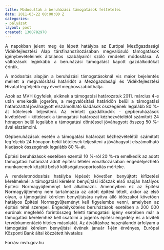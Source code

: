 ```yaml
---
title: Módosultak a beruházási támogatások feltételei
date: 2011-03-22 00:00:00 Z
categories:
- pályázat
layout: post
created: 1300782970
---
```


<p style="text-align: justify;">A napokban jelent meg és lépett hatályba az Európai Mezőgazdasági Vidékfejlesztési Alap társfinanszírozásában megvalósuló támogatások igénybevételeinek általános szabályairól szóló rendelet módosítása. A változások leginkább a beruházási támogatást kapott gazdálkodókat érintik.&nbsp;</p><p style="text-align: justify;">A módosítás alapján a beruházási támogatásoknál vis maior bejelentés mellett a megvalósítási határidőt a Mezőgazdasági és Vidékfejlesztési Hivatal legfeljebb egy évvel meghosszabbíthatja.</p><p style="text-align: justify;">Azok az MVH ügyfelek, akiknek a támogatási határozatuk 2011. március 4-e után emelkedik jogerőre, a megvalósítási határidőn belül a támogatási határozattal jóváhagyott elszámolható kiadások összegének legalább 80 %-át kötelesek teljesíteni. Az érintett gazdálkodók - gépberuházások kivételével - kötelesek a támogatási határozat kézhezvételétől számított 24 hónapon belül legalább a támogatási döntéssel jóváhagyott összeg 50 %-ával elszámolni.</p><p style="text-align: justify;">Gépberuházások esetén a támogatási határozat kézhezvételétől számított legfeljebb 24 hónapon belül kötelesek teljesíteni a jóváhagyott elszámolható kiadások összegének legalább 80 %-át.</p><p style="text-align: justify;">Építési beruházások esetében ezentúl 10 %-ról 20 %-ra emelkedik az adott támogatási határozat adott építési tételei vonatkozásában engedélyezhető munkanemek közötti belső költségátcsoportosítás mértéke.</p><p style="text-align: justify;">A rendeletmódosítás hatályba lépését követően benyújtott kifizetési kérelmeknél a támogatási kérelem benyújtási időszak első napján hatályos Építési Normagyűjteményt kell alkalmazni. Amennyiben ez az Építési Normagyűjtemény nem tartalmazza az adott építési tételt, akkor az első olyan, a támogatási kérelem benyújtására nyitva álló időszakot követően hatályos Építési Normagyűjteményt kell figyelembe venni, amelyben az építési tétel szerepel. Engedélyköteles beruházások esetében a 200 000 eurónak megfelelő forintösszeg feletti támogatási igény esetében már a támogatási kérelemhez kell csatolni a jogerős építési engedély és a kiviteli tervdokumentáció hiteles másolatát. Az átváltáshoz használandó árfolyam a támogatási kérelem benyújtási évének január 1-jén érvényes, Európai Központi Bank által közzétett hivatalos</p><p style="text-align: justify;">Forrás: mvh.gov.hu</p>

